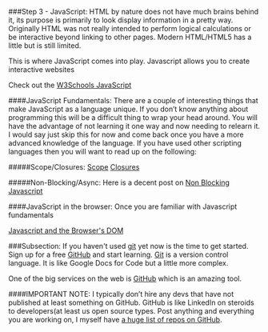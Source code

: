 
###Step 3 - JavaScript:
HTML by nature does not have much brains behind it, its purpose is primarily to look display information in a pretty way.
Originally HTML was not really intended to perform logical calculations or be interactive beyond linking to other pages.
Modern HTML/HTML5 has a little but is still limited.

This is where JavaScript comes into play. Javascript allows you to create interactive websites

Check out the [W3Schools JavaScript](http://www.w3schools.com/js/default.asp)

####JavaScript Fundamentals:
There are a couple of interesting things that make JavaScript as a language unique. If you don’t know anything about programming this will be a difficult thing to wrap your head around. You will have the advantage of not learning it one way and now needing to relearn it. I would say just skip this for now and come back once you have a more advanced knowledge of the language. If you have used other scripting languages then you will want to read up on the following:

#####Scope/Closures:
[Scope](http://www.w3schools.com/js/js_scope.asp)
[Closures](http://www.w3schools.com/js/js_function_closures.asp)

#####Non-Blocking/Async:
 Here is a decent post on [Non Blocking Javascript](http://www.nczonline.net/blog/2010/08/10/what-is-a-non-blocking-script/)

####JavaScript in the browser:
Once you are familiar with Javascript fundamentals

[Javascript and the Browser's DOM](http://www.w3schools.com/js/js_htmldom.asp)


###Subsection:
If you haven't used [git](http://git-scm.com/book/en/v2/Getting-Started-Git-Basics) yet now is the time to get started. Sign up for a free [GitHub](http://github.com) and start learning. [Git](http://git-scm.com/book/en/v2/Getting-Started-Git-Basics) is a version control language. It is like Google Docs for Code but a little more complex.

One of the big services on the web is [GitHub](http://github.com) which is an amazing tool.

####IMPORTANT NOTE:
 I typically don’t hire any devs that have not published at least something on GitHub. GitHub is like LinkedIn on steroids to developers(at least us open source types. Post anything and everything you are working on, I myself have [a huge list of repos on GitHub](http://github.com/schematical).